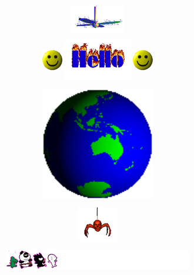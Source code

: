 <h3 align="center">
<img src="Media/fan.gif" align="center">

<img src="Media/smile.gif" align="center"> <img src="Media/hi.gif" align="center"> <img src="Media/smile.gif" align="center">

<h3 align="center">
<img src="Media/Earth.gif" align="center" width="300"/>
<h3 align="center">
<img src="Media/skullspider.gif" align="center">
  
<h3 align="center">
<img src="Media/run.gif" align="center">
</h3>
